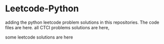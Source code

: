 # Leetcode-Python
adding the python leetcode problem solutions in this repositories. 
The code files are here.
all CTCI problems solutions are here,

some leetcode solutions are here


































































































































































































































































































































































































































































































































































































































































































































































































































































































































































































































































































































































































































































